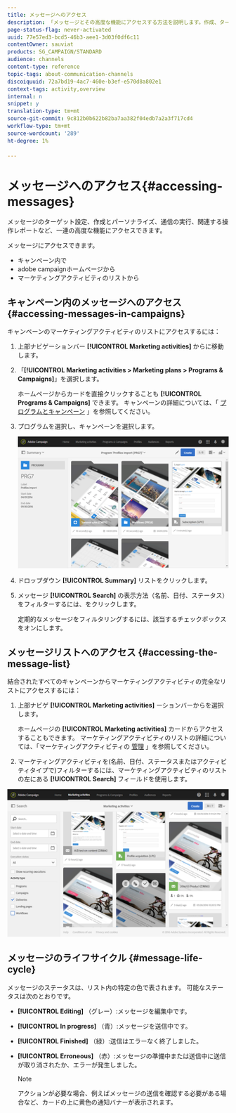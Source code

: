```yaml
---
title: メッセージへのアクセス
description: 「メッセージとその高度な機能にアクセスする方法を説明します。作成、ターゲット設定、パーソナライゼーション、実行、レポートを行います。」
page-status-flag: never-activated
uuid: 77e57ed3-bcd5-46b3-aee1-3d03f0df6c11
contentOwner: sauviat
products: SG_CAMPAIGN/STANDARD
audience: channels
content-type: reference
topic-tags: about-communication-channels
discoiquuid: 72a7bd19-4ac7-460e-b3ef-e570d8a802e1
context-tags: activity,overview
internal: n
snippet: y
translation-type: tm+mt
source-git-commit: 9c812b0b622b82ba7aa382f04edb7a2a3f717cd4
workflow-type: tm+mt
source-wordcount: '289'
ht-degree: 1%

---
```



# メッセージへのアクセス{#accessing-messages}

メッセージのターゲット設定、作成とパーソナライズ、通信の実行、関連する操作レポートなど、一連の高度な機能にアクセスできます。

メッセージにアクセスできます。

* キャンペーン内で
* adobe campaignホームページから
* マーケティングアクティビティのリストから

## キャンペーン内のメッセージへのアクセス {#accessing-messages-in-campaigns}

キャンペーンのマーケティングアクティビティのリストにアクセスするには：

1. 上部ナビゲーションバー **[!UICONTROL Marketing activities]** からに移動します。
1. 「**[!UICONTROL Marketing activities > Marketing plans > Programs & Campaigns]**」を選択します。

   ホームページからカードを直接クリックすることも **[!UICONTROL Programs & Campaigns]** できます。 キャンペーンの詳細については、「 [プログラムとキャンペーン](../../start/using/programs-and-campaigns.md) 」を参照してください。

1. プログラムを選択し、キャンペーンを選択します。

   ![](assets/delivery_list_1.png)

1. ドロップダウン **[!UICONTROL Summary]** リストをクリックします。
1. メッセージ **[!UICONTROL Search]** の表示方法（名前、日付、ステータス）をフィルターするには、をクリックします。

   定期的なメッセージをフィルタリングするには、該当するチェックボックスをオンにします。

## メッセージリストへのアクセス {#accessing-the-message-list}

結合されたすべてのキャンペーンからマーケティングアクティビティの完全なリストにアクセスするには：

1. 上部ナビゲ **[!UICONTROL Marketing activities]** ーションバーからを選択します。

   ホームページの **[!UICONTROL Marketing activities]** カードからアクセスすることもできます。 マーケティングアクティビティのリストの詳細については、「マーケティングアクティビティの [管理](../../start/using/marketing-activities.md#creating-a-marketing-activity) 」を参照してください。

1. マーケティングアクティビティを(名前、日付、ステータスまたはアクティビティタイプで)フィルターするには、マーケティングアクティビティのリストの左にある **[!UICONTROL Search]** フィールドを使用します。

![](assets/delivery_list_2.png)

## メッセージのライフサイクル {#message-life-cycle}

メッセージのステータスは、リスト内の特定の色で表されます。 可能なステータスは次のとおりです。

* **[!UICONTROL Editing]** （グレー）:メッセージを編集中です。
* **[!UICONTROL In progress]** （青）:メッセージを送信中です。
* **[!UICONTROL Finished]** （緑）:送信はエラーなく終了しました。
* **[!UICONTROL Erroneous]** （赤）:メッセージの準備中または送信中に送信が取り消されたか、エラーが発生しました。

   >[!NOTE]
   >
   >アクションが必要な場合、例えばメッセージの送信を確認する必要がある場合など、カードの上に黄色の通知バナーが表示されます。
